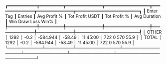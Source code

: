 ┏━━━━━━━━━━━┳━━━━━━━━━┳━━━━━━━━━━━━━━┳━━━━━━━━━━━━━━━━━┳━━━━━━━━━━━━━━┳━━━━━━━━━━━━━━┳━━━━━━━━━━━━━━━━━━━━━━━━┓
┃ Enter Tag ┃ Entries ┃ Avg Profit % ┃ Tot Profit USDT ┃ Tot Profit % ┃ Avg Duration ┃  Win  Draw  Loss  Win% ┃
┡━━━━━━━━━━━╇━━━━━━━━━╇━━━━━━━━━━━━━━╇━━━━━━━━━━━━━━━━━╇━━━━━━━━━━━━━━╇━━━━━━━━━━━━━━╇━━━━━━━━━━━━━━━━━━━━━━━━┩
│     OTHER │    1292 │         -0.2 │        -584.944 │       -58.49 │     11:45:00 │  722     0   570  55.9 │
│     TOTAL │    1292 │         -0.2 │        -584.944 │       -58.49 │     11:45:00 │  722     0   570  55.9 │
└───────────┴─────────┴──────────────┴─────────────────┴──────────────┴──────────────┴────────────────────────┘
